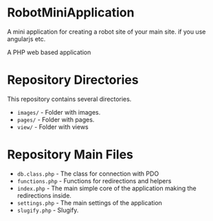 # RobotMiniApplication
A mini application for creating a robot site of your main site.  if you use angularjs etc.

A PHP web based application

Repository Directories
======================

This repository contains several directories. 

* `images/` - Folder with images.
* `pages/` - Folder with pages.
* `view/` - Folder with views

Repository Main Files
======================

* `db.class.php` - The class for connection with PDO
* `functions.php` - Functions for redirections and helpers
* `index.php` - The main simple core of the application making the redirections inside.
* `settings.php` - The main settings of the application
* `slugify.php` - Slugify.
